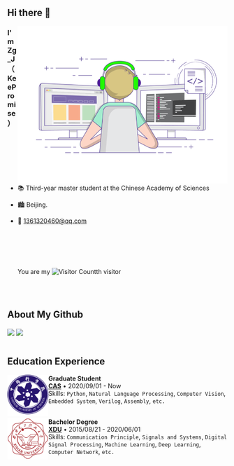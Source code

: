## Hi there 👋
<img align="right" top='60' alt="GIF" src="https://github.com/KeeProMise/KeeProMise/blob/master/picture/gif3.gif" width="480"/>



### I'm Zg_J（KeePromise）

<br/>

- 📚 Third-year master student at the Chinese Academy of Sciences
- 🏙️ Beijing.
- 📮 1361320460@qq.com
  <br/>
  <br/>
  <br/>
  <br/>
  <br/>
  <br/>

  You are my ![Visitor Count](https://profile-counter.glitch.me/KeeProMise/count.svg)th visitor

<br/>
<br/>

## About My Github

<!--[![Top Langs](https://github-readme-stats-keepromise.vercel.app/api/top-langs/?username=KeeProMise&layout=compact&langs_count=8&theme=cobalt)](https://github.com/KeeProMise/github-readme-stats)
[![Top Langs](https://github-readme-stats-keepromise.vercel.app/api?username=KeeProMise&show_icons=true&theme=cobalt)](https://github.com/KeeProMise/github-readme-stats)-->

<div align="left">
<img height='180' src="https://github-readme-stats-keepromise.vercel.app/api/top-langs/?username=KeeProMise&hide=html,css,Jupyter+Notebook,ruby,javascript,Makefile,Less,TypeScript,Starlark,Groovy,Shell,Batchfile&layout=compact&langs_count=8&theme=cobalt" align="center" />
<img height='180' src="https://github-readme-stats-keepromise.vercel.app/api?username=KeeProMise&show_icons=true&theme=cobalt" align="center" />
</div>  

<br/>  


## Education Experience

[<img align="left" height="94px" width="94px" alt="PKU" src="https://github.com/KeeProMise/KeeProMise/blob/master/picture/cas.png"/>](https://www.cas.cn/)

**Graduate Student** \
[**CAS**](https://www.cas.cn/) • 2020/09/01 - Now \
Skills: `Python`, `Natural Language Processing`, `Computer Vision`, `Embedded System`, `Verilog`, `Assembly`, `etc.` \
<br/>


[<img align="left" height="94px" width="94px" alt="USTB" src="https://github.com/KeeProMise/KeeProMise/blob/master/picture/XDU.jpg"/>](https://www.xidian.edu.cn/index.htm)

**Bachelor Degree** \
[**XDU**](https://www.xidian.edu.cn/index.htm) • 2015/08/21 - 2020/06/01 \
Skills: `Communication Principle`, `Signals and Systems`, `Digital Signal Processing`, `Machine Learning`, `Deep Learning`, `Computer Network`, `etc.` \
<br>
